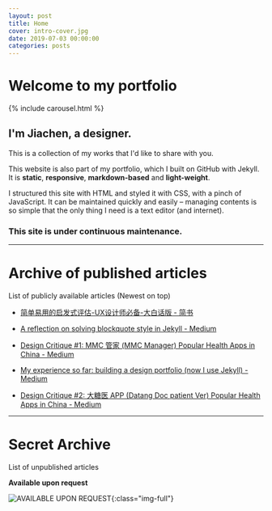 ```yaml
---
layout: post
title: Home
cover: intro-cover.jpg
date: 2019-07-03 00:00:00
categories: posts
---
```


# Welcome to my portfolio

{% include carousel.html %}

## I'm Jiachen, a designer.

This is a collection of my works that I'd like to share with you.

This website is also part of my portfolio, which I built on GitHub with Jekyll. It is **static**, **responsive**, **markdown-based** and **light-weight**.

I structured this site with HTML and styled it with CSS, with a pinch of JavaScript. It can be maintained quickly and easily – managing contents is so simple that the only thing I need is a text editor (and internet).

### **This site is under continuous maintenance.**

---
#  Archive of published articles
List of publicly available articles (Newest on top)

- [简单易用的启发式评估-UX设计师必备-大白话版 - 简书](https://www.jianshu.com/p/6903f48ea240)

- [A reflection on solving blockquote style in Jekyll - Medium](https://medium.com/@cjcnex/a-reflection-on-solving-blockquote-style-in-jekyll-e6109c8c03a)

- [Design Critique #1: MMC 管家 (MMC Manager) Popular Health Apps in China - Medium](https://medium.com/@cjcnex/design-critique-1-mmc-%E7%AE%A1%E5%AE%B6-mmc-manager-popular-health-apps-in-china-d9acb0761f38)

- [My experience so far: building a design portfolio (now I use Jekyll) - Medium](https://medium.com/@cjcnex/my-experience-so-far-building-a-design-portfolio-now-i-use-jekyll-378fe94cb816)

- [Design Critique #2: 大糖医 APP (Datang Doc patient Ver) Popular Health Apps in China - Medium](https://medium.com/@cjcnex/design-critique-2-%E5%A4%A7%E7%B3%96%E5%8C%BB-app-sugar-doc-popular-health-apps-in-china-2a4805eed5e2)

---
# Secret Archive

List of unpublished articles

**Available upon request**


![AVAILABLE UPON REQUEST]({{site.baseurl}}/assets/images/killlakill.png){:class="img-full"}
